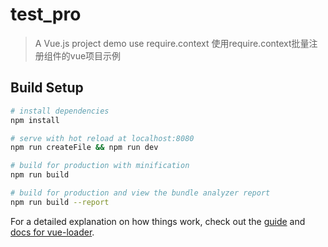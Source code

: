 # test_pro

> A Vue.js project demo use require.context
>使用require.context批量注册组件的vue项目示例

## Build Setup

``` bash
# install dependencies
npm install

# serve with hot reload at localhost:8080
npm run createFile && npm run dev

# build for production with minification
npm run build

# build for production and view the bundle analyzer report
npm run build --report
```

For a detailed explanation on how things work, check out the [guide](http://vuejs-templates.github.io/webpack/) and [docs for vue-loader](http://vuejs.github.io/vue-loader).
